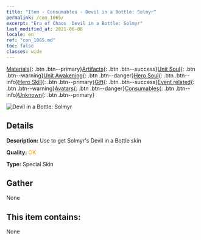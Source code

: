 ```yaml
---
title: "Item - Consumables - Devil in a Bottle: Solmyr"
permalink: /con_1065/
excerpt: "Era of Chaos  Devil in a Bottle: Solmyr"
last_modified_at: 2021-06-08
locale: en
ref: "con_1065.md"
toc: false
classes: wide
---
```

 [Materials](/Items/){: .btn .btn--primary}[Artifacts](/Items/Artifacts/){: .btn .btn--success}[Unit Soul](/Items/UnitSoul/){: .btn .btn--warning}[Unit Awakening](/Items/UnitAwakening/){: .btn .btn--danger}[Hero Soul](/Items/HeroSoul/){: .btn .btn--info}[Hero Skill](/Items/HeroSkill/){: .btn .btn--primary}[Gift](/Items/Gift/){: .btn .btn--success}[Event related](/Items/Events/){: .btn .btn--warning}[Avatars](/Items/Avatars/){: .btn .btn--danger}[Consumables](/Items/Consumables/){: .btn .btn--info}[Unknown](/Items/Unknown/){: .btn .btn--primary}

 ![Devil in a Bottle: Solmyr](/images/h/h_Solmyr2.jpg)

## Details
 **Description:** Use to get Solmyr's Devil in a Bottle skin

 **Quality:** <span style="color: #FF8C00">OK</span>

 **Type:** Special Skin

## Gather

  None

## This item contains:

  None

